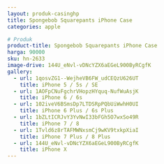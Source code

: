 ```yaml
---
layout: produk-casinghp
title: Spongebob Squarepants iPhone Case
categories: apple

# Produk
product-title: Spongebob Squarepants iPhone Case
harga: 90000
sku: hn-2633
image-drive: 144U_eNvl-vDNcYZX6aEGeL900ByRCgfK
gallery:
  - url: 1qosvZG1--WejheVB6FW_udCEQzU626UT
    title: iPhone 5 / 5s / SE
  - url: 1AOFpCNuFgchrVHopzHYquq-NufWuAsjK
    title: iPhone 6 / 6s
  - url: 102iveV6BSmsDp7LTDSRpPQbUiWwhH0UI
    title: iPhone 6 Plus / 6s Plus
  - url: 1bZLtICRJvY3YvNwI33bFGh5O7wxSo49R
    title: iPhone 7 / 8
  - url: 1Tvld6z8rTAFMWNxsmCj9wKV9txkpXiaI
    title: iPhone 7 Plus / 8 Plus
  - url: 144U_eNvl-vDNcYZX6aEGeL900ByRCgfK
    title: iPhone X
---
```

